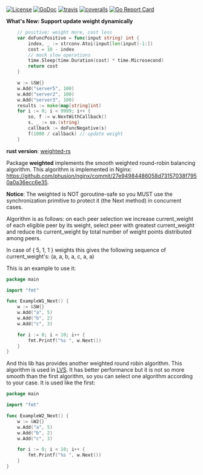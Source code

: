 [![License](https://img.shields.io/:license-apache-blue.svg)](https://opensource.org/licenses/Apache-2.0) [![GoDoc](https://godoc.org/github.com/smallnest/weighted?status.png)](http://godoc.org/github.com/smallnest/weighted)  [![travis](https://travis-ci.org/smallnest/weighted.svg?branch=master)](https://travis-ci.org/smallnest/weighted) [![coveralls](https://coveralls.io/repos/smallnest/weighted/badge.svg?branch=master&service=github)](https://coveralls.io/github/smallnest/weighted?branch=master) [![Go Report Card](https://goreportcard.com/badge/github.com/smallnest/weighted)](https://goreportcard.com/report/github.com/smallnest/weighted)

**What's New: Support update weight dynamically**
```go
	// positive: weight more, cost less
	var doFuncPositive = func(input string) int {
		index, _ := strconv.Atoi(input[len(input)-1:])
		cost = 10 - index
		// mock slow operations
		time.Sleep(time.Duration(cost) * time.Microsecond)
		return cost
	}

    w := &SW{}
    w.Add("server5", 100)
    w.Add("server2", 100)
    w.Add("server3", 100)
    results := make(map[string]int)
    for i := 0; i < 9999; i++ {
        so, f := w.NextWithCallback()
        s, _ := so.(string)
        callback := doFuncNegative(s)
        f(1000 / callback) // update weight
    }
```

**rust version**: [weighted-rs](https://github.com/smallnest/weighted-rs)

Package **weighted** implements the smooth weighted round-robin balancing algorithm. This algorithm is implemented in Nginx:
https://github.com/phusion/nginx/commit/27e94984486058d73157038f7950a0a36ecc6e35.

**Notice**: The weighted is NOT goroutine-safe so you MUST use the synchronization primitive to protect it (the Next method) in concurrent cases.


Algorithm is as follows: on each peer selection we increase current_weight
of each eligible peer by its weight, select peer with greatest current_weight
and reduce its current_weight by total number of weight points distributed
among peers.

In case of { 5, 1, 1 } weights this gives the following sequence of
current_weight's: (a, a, b, a, c, a, a)

This is an example to use it:

```go
package main

import "fmt"

func ExampleW1_Next() {
	w := &SW{}
	w.Add("a", 5)
	w.Add("b", 2)
	w.Add("c", 3)

	for i := 0; i < 10; i++ {
		fmt.Printf("%s ", w.Next())
	}
}
```

And this lib has provides another weighted round robin algorithm. This algorithm is used in [LVS](http://kb.linuxvirtualserver.org/wiki/Weighted_Round-Robin_Scheduling).
It has better performance but it is not so more smooth than the first algorithm, so you can select one algorithm according to your case. It is used like the first:

```go
package main

import "fmt"

func ExampleW2_Next() {
	w := &W2{}
	w.Add("a", 5)
	w.Add("b", 2)
	w.Add("c", 3)

	for i := 0; i < 10; i++ {
		fmt.Printf("%s ", w.Next())
	}
}
```